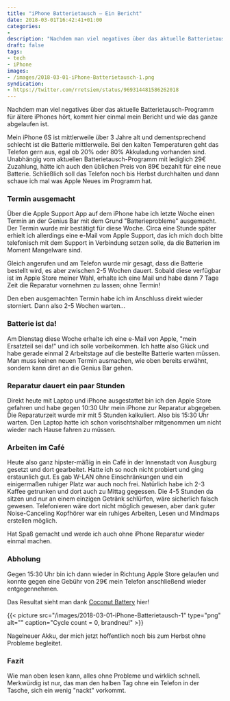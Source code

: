 ```yaml
---
title: "iPhone Batterietausch – Ein Bericht"
date: 2018-03-01T16:42:41+01:00
categories:
-
description: "Nachdem man viel negatives über das aktuelle Batterietausch-Programm für ältere iPhones hört, kommt hier einmal mein Bericht und wie das ganze abgelaufen ist."
draft: false
tags:
- tech
- iPhone
images:
- /images/2018-03-01-iPhone-Batterietausch-1.png
syndication:
- https://twitter.com/rretsiem/status/969314481586262018
---
```


Nachdem man viel negatives über das aktuelle Batterietausch-Programm für ältere iPhones hört, kommt hier einmal mein Bericht und wie das ganze abgelaufen ist.

Mein iPhone 6S ist mittlerweile über 3 Jahre alt und dementsprechend schlecht ist die Batterie mittlerweile. Bei den kalten Temperaturen geht das Telefon gern aus, egal ob 20% oder 80% Akkuladung vorhanden sind. Unabhängig vom aktuellen Batterietausch-Programm mit lediglich 29€ Zuzahlung, hätte ich auch den üblichen Preis von 89€ bezahlt für eine neue Batterie. Schließlich soll das Telefon noch bis Herbst durchhalten und dann schaue ich mal was Apple Neues im Programm hat.

### Termin ausgemacht

Über die Apple Support App auf dem iPhone habe ich letzte Woche einen Termin an der Genius Bar mit dem Grund "Batterieprobleme" ausgemacht. Der Termin wurde mir bestätigt für diese Woche. Circa eine Stunde später erhielt ich allerdings eine e-Mail vom Apple Support, das ich mich doch bitte telefonisch mit dem Support in Verbindung setzen solle, da die Batterien im Moment Mangelware sind.

Gleich angerufen und am Telefon wurde mir gesagt, dass die Batterie bestellt wird, es aber zwischen 2-5 Wochen dauert. Sobald diese verfügbar ist im Apple Store meiner Wahl, erhalte ich eine Mail und habe dann 7 Tage Zeit die Reparatur vornehmen zu lassen; ohne Termin!

Den eben ausgemachten Termin habe ich im Anschluss direkt wieder storniert. Dann also 2-5 Wochen warten…

### Batterie ist da!

Am Dienstag diese Woche erhalte ich eine e-Mail von Apple, "mein Ersatzteil sei da!" und ich solle vorbeikommen. Ich hatte also Glück und habe gerade einmal 2 Arbeitstage auf die bestellte Batterie warten müssen. Man muss keinen neuen Termin ausmachen, wie oben bereits erwähnt, sondern kann diret an die Genius Bar gehen.

### Reparatur dauert ein paar Stunden

Direkt heute mit Laptop und iPhone ausgestattet bin ich den Apple Store gefahren und habe gegen 10:30 Uhr mein iPhone zur Reparatur abgegeben. Die Reparaturzeit wurde mir mit 5 Stunden kalkuliert. Also bis 15:30 Uhr warten. Den Laptop hatte ich schon vorischtshalber mitgenommen um nicht wieder nach Hause fahren zu müssen.

### Arbeiten im Café

Heute also ganz hipster-mäßig in ein Café in der Innenstadt von Ausgburg gesetzt und dort gearbeitet. Hatte ich so noch nicht probiert und ging erstaunlich gut. Es gab W-LAN ohne Einschränkungen und ein einigermaßen ruhiger Platz war auch noch frei. Natürlich habe ich 2-3 Kaffee getrunken und dort auch zu Mittag gegessen. Die 4-5 Stunden da sitzen und nur an einem einzigen Getränk schlürfen, wäre sicherlich falsch gewesen. Telefonieren wäre dort nicht möglich gewesen, aber dank guter Noise-Canceling Kopfhörer war ein ruhiges Arbeiten, Lesen und Mindmaps erstellen möglich.

Hat Spaß gemacht und werde ich auch ohne iPhone Reparatur wieder einmal machen.

### Abholung

Gegen 15:30 Uhr bin ich dann wieder in Richtung Apple Store gelaufen und konnte gegen eine Gebühr von 29€ mein Telefon anschließend wieder entgegennehmen.

Das Resultat sieht man dank [Coconut Battery](http://www.coconut-flavour.com/coconutbattery/) hier!

{{< picture src="/images/2018-03-01-iPhone-Batterietausch-1" type="png" alt="" caption="Cycle count = 0, brandneu!" >}}

Nagelneuer Akku, der mich jetzt hoffentlich noch bis zum Herbst ohne Probleme begleitet.

### Fazit

Wie man oben lesen kann, alles ohne Probleme und wirklich schnell. Merkwürdig ist nur, das man den halben Tag ohne ein Telefon in der Tasche, sich ein wenig "nackt" vorkommt.
